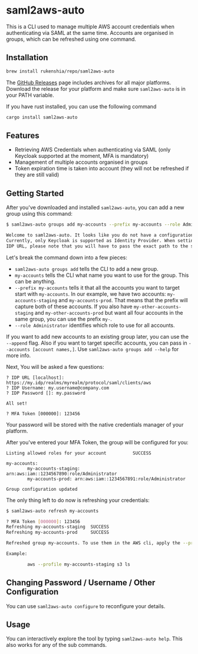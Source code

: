 # saml2aws-auto

This is a CLI used to manage multiple AWS account credentials when authenticating via SAML
at the same time. Accounts are organised in groups, which can be refreshed using one command.

## Installation

```bash
brew install rukenshia/repo/saml2aws-auto
```

The [GitHub Releases](https://github.com/Rukenshia/saml2aws-auto/releases) page includes archives for all major platforms.
Download the release for your platform and make sure `saml2aws-auto` is in your PATH variable.

If you have rust installed, you can use the following command

```bash
cargo install saml2aws-auto
```

## Features

* Retrieving AWS Credentials when authenticating via SAML (only Keycloak supported at the moment, MFA is mandatory)
* Management of multiple accounts organised in groups
* Token expiration time is taken into account (they will not be refreshed if they are still valid)

## Getting Started

After you've downloaded and installed `saml2aws-auto`, you can add a new group using this command:

```bash
$ saml2aws-auto groups add my-accounts --prefix my-accounts --role Administrator

Welcome to saml2aws-auto. It looks like you do not have a configuration file yet.
Currently, only Keycloak is supported as Identity Provider. When setting the
IDP URL, please note that you will have to pass the exact path to the saml client of Keycloak.
```

Let's break the command down into a few pieces:

* `saml2aws-auto groups add` tells the CLI to add a new group.
* `my-accounts` tells the CLI what name you want to use for the group. This can be anything.
* `--prefix my-accounts` tells it that all the accounts you want to target start with `my-accounts`.
  In our example, we have two accounts: `my-accounts-staging` and `my-accounts-prod`. That means that the prefix will capture both of these accounts. If you also have `my-other-accounts-staging` and `my-other-accounts-prod` but want all four accounts in the same group, you can use the prefix `my-`.
* `--role Administrator` identifies which role to use for all accounts.

If you want to add new accounts to an existing group later, you can use the `--append` flag. Also if you want to target specific accounts, you can pass in `--accounts [account names,]`. Use `saml2aws-auto groups add --help` for more info.

Next, You will be asked a few questions:

```
? IDP URL [localhost]: https://my.idp/realms/myrealm/protocol/saml/clients/aws
? IDP Username: my.username@company.com
? IDP Password []: my.password

All set!

? MFA Token [000000]: 123456
```

Your password will be stored with the native credentials manager of your platform.

After you've entered your MFA Token, the group will be configured for you:

```
Listing allowed roles for your account          SUCCESS

my-accounts:
        my-accounts-staging: arn:aws:iam::1234567890:role/Administrator
        my-accounts-prod: arn:aws:iam::1234567891:role/Administrator

Group configuration updated
```

The only thing left to do now is refreshing your credentials:

```bash
$ saml2aws-auto refresh my-accounts

? MFA Token [000000]: 123456
Refreshing my-accounts-staging  SUCCESS
Refreshing my-accounts-prod     SUCCESS

Refreshed group my-accounts. To use them in the AWS cli, apply the --profile flag with the name of the account.

Example:

        aws --profile my-accounts-staging s3 ls
```

## Changing Password / Username / Other Configuration

You can use `saml2aws-auto configure` to reconfigure your details.

## Usage

You can interactively explore the tool by typing `saml2aws-auto help`. This also works for any of the sub commands.
